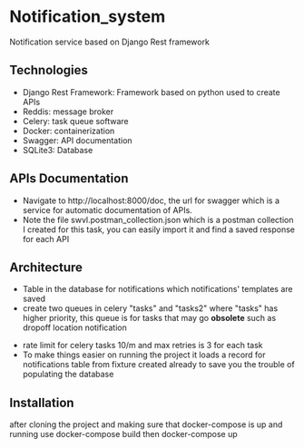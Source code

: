# Notification_system
Notification service based on Django Rest framework

## Technologies

* Django Rest Framework: Framework based on python used to create APIs 
* Reddis: message broker
* Celery: task queue software
* Docker: containerization
* Swagger: API documentation
* SQLite3: Database

## APIs Documentation
* Navigate to http://localhost:8000/doc, the url for swagger which is a service for automatic documentation of APIs.
* Note the file swvl.postman_collection.json which is a postman collection I created for this task, you can easily import it and find a saved response for each API

## Architecture

* Table in the database for notifications which notifications' templates are saved
* create two queues in celery "tasks" and "tasks2" where "tasks" has higher priority, this queue is for tasks that may go **obsolete** such as dropoff location notification 
- rate limit for celery tasks 10/m and max retries is 3 for each task
- To make things easier on running the project it loads a record for notifications table from fixture created already to save you the trouble of populating the database

## Installation

after cloning the project and making sure that docker-compose is up and running
use docker-compose build
then docker-compose up

